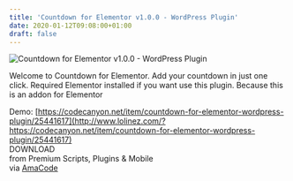 ```yaml
---
title: 'Countdown for Elementor v1.0.0 - WordPress Plugin'
date: 2020-01-12T09:08:00+01:00
draft: false
---
```


![Countdown for Elementor v1.0.0 - WordPress Plugin](http://www.codelist.cc/uploads/posts/2020-01/1578815366_countdown.jpg "Countdown for Elementor v1.0.0 - WordPress Plugin")  
  
Welcome to Countdown for Elementor. Add your countdown in just one click. Required Elementor installed if you want use this plugin. Because this is an addon for Elementor  
  
Demo: [https://codecanyon.net/item/countdown-for-elementor-wordpress-plugin/25441617](http://www.lolinez.com/?https://codecanyon.net/item/countdown-for-elementor-wordpress-plugin/25441617)  
DOWNLOAD  
from Premium Scripts, Plugins & Mobile  
via [AmaCode](https://amazcode.ooo)